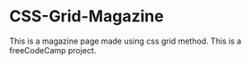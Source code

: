 # CSS-Grid-Magazine

This is a magazine page made using css grid method. This is a freeCodeCamp project.